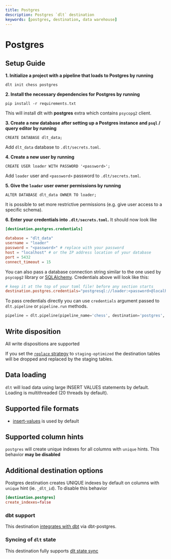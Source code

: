 ```yaml
---
title: Postgres
description: Postgres `dlt` destination
keywords: [postgres, destination, data warehouse]
---
```


# Postgres

## Setup Guide

**1. Initialize a project with a pipeline that loads to Postgres by running**
```
dlt init chess postgres
```

**2. Install the necessary dependencies for Postgres by running**
```
pip install -r requirements.txt
```
This will install dlt with **postgres** extra which contains `psycopg2` client.

**3. Create a new database after setting up a Postgres instance and `psql` / query editor by running**
```
CREATE DATABASE dlt_data;
```

Add `dlt_data` database to `.dlt/secrets.toml`.

**4. Create a new user by running**
```
CREATE USER loader WITH PASSWORD '<password>';
```

Add `loader` user and `<password>` password to `.dlt/secrets.toml`.

**5. Give the `loader` user owner permissions by running**
```
ALTER DATABASE dlt_data OWNER TO loader;
```

It is possible to set more restrictive permissions (e.g. give user access to a specific schema).

**6. Enter your credentials into `.dlt/secrets.toml`.**
It should now look like
```toml
[destination.postgres.credentials]

database = "dlt_data"
username = "loader"
password = "<password>" # replace with your password
host = "localhost" # or the IP address location of your database
port = 5432
connect_timeout = 15
```

You can also pass a database connection string similar to the one used by `psycopg2` library or [SQLAlchemy](https://docs.sqlalchemy.org/en/20/core/engines.html#postgresql). Credentials above will look like this:
```toml
# keep it at the top of your toml file! before any section starts
destination.postgres.credentials="postgresql://loader:<password>@localhost/dlt_data?connect_timeout=15"
```

To pass credentials directly you can use `credentials` argument passed to `dlt.pipeline` or `pipeline.run` methods.
```python
pipeline = dlt.pipeline(pipeline_name='chess', destination='postgres', dataset_name='chess_data', credentials="postgresql://loader:<password>@localhost/dlt_data")
```

## Write disposition
All write dispositions are supported

If you set the [`replace` strategy](../../general-usage/full-loading.md) to `staging-optimized` the destination tables will be dropped and replaced by the staging tables.

## Data loading
`dlt` will load data using large INSERT VALUES statements by default. Loading is multithreaded (20 threads by default).

## Supported file formats
* [insert-values](../file-formats/insert-format.md) is used by default

## Supported column hints
`postgres` will create unique indexes for all columns with `unique` hints. This behavior **may be disabled**

## Additional destination options
Postgres destination creates UNIQUE indexes by default on columns with `unique` hint (ie. `_dlt_id`). To disable this behavior
```toml
[destination.postgres]
create_indexes=false
```

### dbt support
This destination [integrates with dbt](../transformations/dbt.md) via dbt-postgres.

### Syncing of `dlt` state
This destination fully supports [dlt state sync](../../general-usage/state#syncing-state-with-destination)
